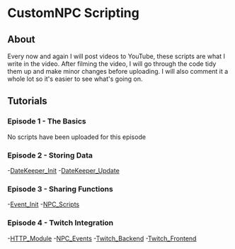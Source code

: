 # CustomNPC Scripting

## About
Every now and again I will post videos to YouTube, these scripts are what I write in the video. After filming the video, I will go through the code tidy them up and make minor changes before uploading. I will also comment it a whole lot so it's easier to see what's going on.

## Tutorials
### Episode 1 - The Basics
No scripts have been uploaded for this episode
### Episode 2 - Storing Data
-[DateKeeper_Init](https://github.com/OsimonB/CustomNPCs/blob/master/Ep2_StoringData/DateKeeper_Init.js)
-[DateKeeper_Update](https://github.com/OsimonB/CustomNPCs/blob/master/Ep2_StoringData/DateKeeper_Update.js)
### Episode 3 - Sharing Functions
-[Event_Init](https://github.com/OsimonB/CustomNPCs/blob/master/Ep3_SharingFunctions/Event_Init.js)
-[NPC_Scripts](https://github.com/OsimonB/CustomNPCs/blob/master/Ep3_SharingFunctions/NPC_Scripts.js)
### Episode 4 - Twitch Integration
-[HTTP_Module](https://github.com/OsimonB/CustomNPCs/blob/master/Ep4_TwitchIntegration/HTTP_Module.js)
-[NPC_Events](https://github.com/OsimonB/CustomNPCs/blob/master/Ep4_TwitchIntegration/NPC_Events.js)
-[Twitch_Backend](https://github.com/OsimonB/CustomNPCs/blob/master/Ep4_TwitchIntegration/Twitch_Backend.js)
-[Twitch_Frontend](https://github.com/OsimonB/CustomNPCs/blob/master/Ep4_TwitchIntegration/Twitch_Frontend.js)

